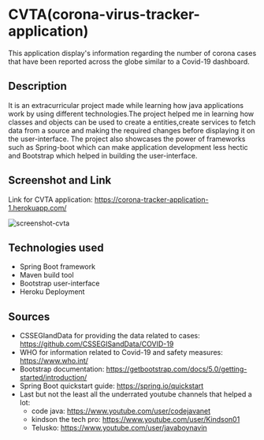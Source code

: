# CVTA(corona-virus-tracker-application)
This application display's information regarding the number of corona cases that have been reported across the globe similar to a Covid-19 dashboard.
## Description
It is an extracurricular project made while learning how java applications work by using different technologies.The project helped me in learning how classes and objects can be used to create a entities,create services to fetch data from a source and making the required changes before displaying it on the user-interface. The project also showcases the power of frameworks such as Spring-boot which can make application development less hectic and Bootstrap which helped in building the user-interface.
## Screenshot and Link
Link for CVTA application: https://corona-tracker-application-1.herokuapp.com/

![screenshot-cvta](https://user-images.githubusercontent.com/35142168/103356158-2c341680-4ad6-11eb-8275-f5dd24a95e4c.JPG)

## Technologies used
- Spring Boot framework
- Maven build tool
- Bootstrap user-interface
- Heroku Deployment
## Sources
- CSSEGIandData for providing the data related to cases: https://github.com/CSSEGISandData/COVID-19
- WHO for information related to Covid-19 and safety measures: https://www.who.int/
- Bootstrap documentation: https://getbootstrap.com/docs/5.0/getting-started/introduction/
- Spring Boot quickstart guide: https://spring.io/quickstart 
- Last but not the least all the underrated youtube channels that helped a lot:
  - code java: https://www.youtube.com/user/codejavanet
  - kindson the tech pro: https://www.youtube.com/user/Kindson01
  - Telusko: https://www.youtube.com/user/javaboynavin
